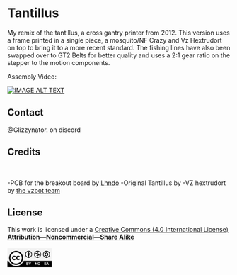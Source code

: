 # Tantillus
My remix of the tantillus, a cross gantry printer from 2012. 
This version uses a frame printed in a single piece, a mosquito/NF Crazy and Vz Hextrudort on top to bring it to a more recent standard. 
The fishing lines have also been swapped over to GT2 Belts for better quality and uses a 2:1 gear ratio on the stepper to the motion components.


Assembly Video:

[![IMAGE ALT TEXT](http://img.youtube.com/vi/rofUXSk4k1Y/0.jpg)](https://www.youtube.com/watch?v=rofUXSk4k1Y "Tantillus Assembly")


## Contact  

@Glizzynator. on discord
<br>


## Credits


<br>

-PCB for the breakout board by [Lhndo](https://github.com/lhndo/LH-Stinger/tree/main/PCB/LHS%20Breakbeat)
-Original Tantillus by [](https://reprap.org/wiki/Tantillus)
-VZ hextrudort by [the vzbot team](https://github.com/VzBoT3D/Vz-HextrudORT)
<br>


## License


This work is licensed under a [Creative Commons (4.0 International License)  ](https://creativecommons.org/licenses/by-nc-sa/4.0/)  
[**Attribution—Noncommercial—Share Alike**](LICENSE.md)  
<br>
<img src="Images/CC.jpg" width="100">  
<br>

